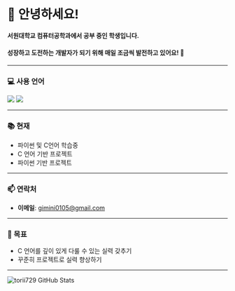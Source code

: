 # 👋 안녕하세요!

#### 서원대학교 컴퓨터공학과에서 공부 중인 학생입니다.
#### 성장하고 도전하는 개발자가 되기 위해 매일 조금씩 발전하고 있어요! 💪


---

### 💻 사용 언어
<p>
  <img src="https://img.shields.io/badge/C-00599C?style=flat&logo=c&logoColor=white"/>
  <img src="https://img.shields.io/badge/Python-3776AB?style=flat&logo=python&logoColor=white"/>
</p>

---

### 📚 현재
- 파이썬 및 C언어 학습중
- C 언어 기반 프로젝트
- 파이썬 기반 프로젝트

---

### 📫 연락처
- **이메일**: gimini0105@gmail.com

---

### 🧭 목표
- C 언어를 깊이 있게 다룰 수 있는 실력 갖추기
- 꾸준히 프로젝트로 실력 향상하기

---

![torii729 GitHub Stats](https://github-readme-stats.vercel.app/api?username=your-github-username&show_icons=true&theme=tokyonight)
